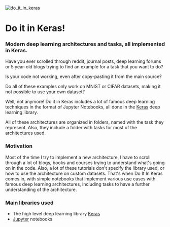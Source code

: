 ![do_it_in_keras](https://i.imgur.com/FFsVgRb.png)

# Do it in Keras!

### Modern deep learning architectures and tasks, all implemented in Keras.

Have you ever scrolled through reddit, journal posts, deep learning forums or 5 year-old blogs trying to find an example for a task that you want to do?

Is your code not working, even after copy-pasting it from the main source?

Do all of these examples only work on MNIST or CIFAR datasets, making it not possible to use your own dataset?

Well, not anymore! Do it in Keras includes a lot of famous deep learning techniques in the format of Jupyter Notebooks, all done in the [Keras](https://keras.io/) deep learning library.

All of these architectures are organized in folders, named with the task they represent. Also, they include a folder with tasks for most of the architectures used.

### Motivation

Most of the time I try to implement a new architecture, I have to scroll through a lot of blogs, books and courses trying to understand what's going on in the code. 
Also, a lot of these tutorials don't specify the library used, or how to use the architecture on custom datasets. That's when Do It In Keras comes in, with simple notebooks that implement various use cases with famous deep learning architectures, including tasks to have a further understanding of the architecture.

### Main libraries used

- The high level deep learning library [Keras](https://keras.io/)
- [Jupyter](https://jupyter.org/) notebooks
